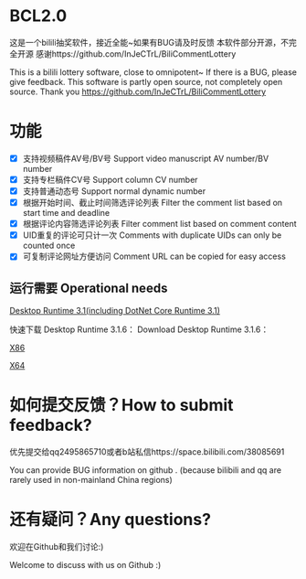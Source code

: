 # BCL2.0
这是一个bilili抽奖软件，接近全能~如果有BUG请及时反馈
本软件部分开源，不完全开源
感谢https://github.com/InJeCTrL/BiliCommentLottery

This is a bilili lottery software, close to omnipotent~ If there is a BUG, please give feedback.
This software is partly open source, not completely open source.
Thank you https://github.com/InJeCTrL/BiliCommentLottery

# 功能

- [x] 支持视频稿件AV号/BV号 Support video manuscript AV number/BV number
- [x] 支持专栏稿件CV号 Support column CV number
- [x] 支持普通动态号 Support normal dynamic number
- [x] 根据开始时间、截止时间筛选评论列表 Filter the comment list based on start time and deadline
- [x] 根据评论内容筛选评论列表 Filter comment list based on comment content
- [x] UID重复的评论可只计一次 Comments with duplicate UIDs can only be counted once
- [x] 可复制评论网址方便访问 Comment URL can be copied for easy access

## 运行需要 Operational needs

[Desktop Runtime 3.1(including DotNet Core Runtime 3.1)](https://dotnet.microsoft.com/download/dotnet-core/3.1)

快速下载 Desktop Runtime 3.1.6：
Download Desktop Runtime 3.1.6：

[X86](https://dotnet.microsoft.com/download/dotnet-core/thank-you/runtime-desktop-3.1.6-windows-x86-installer)

[X64](https://dotnet.microsoft.com/download/dotnet-core/thank-you/runtime-desktop-3.1.6-windows-x64-installer)

# 如何提交反馈？How to submit feedback?
优先提交给qq2495865710或者b站私信https://space.bilibili.com/38085691

You can provide BUG information on github .
(because bilibili and qq are rarely used in non-mainland China regions)

# 还有疑问？Any questions?
欢迎在Github和我们讨论:)

Welcome to discuss with us on Github :)